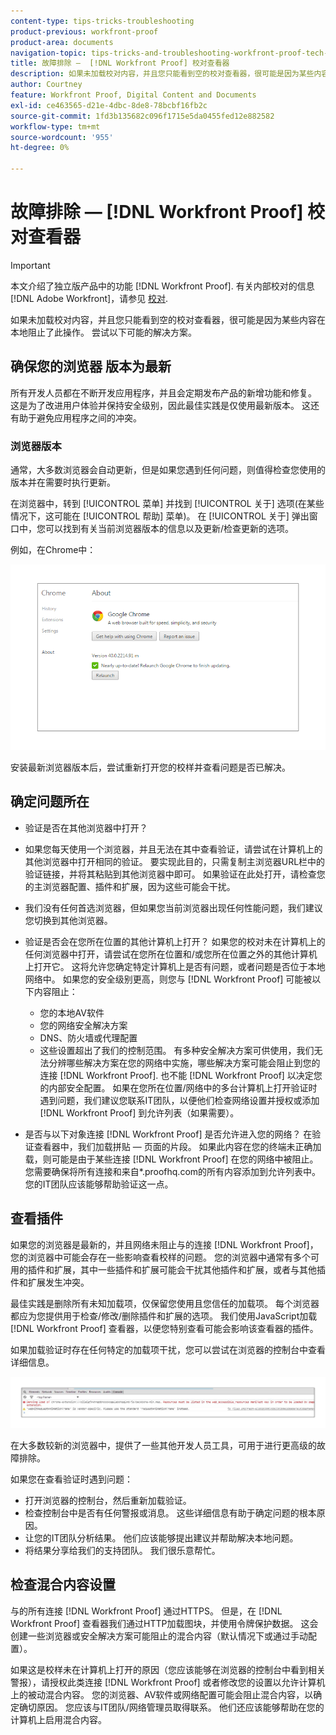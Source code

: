 ```yaml
---
content-type: tips-tricks-troubleshooting
product-previous: workfront-proof
product-area: documents
navigation-topic: tips-tricks-and-troubleshooting-workfront-proof-tech-corner
title: 故障排除 —  [!DNL Workfront Proof] 校对查看器
description: 如果未加载校对内容，并且您只能看到空的校对查看器，很可能是因为某些内容在本地阻止了此操作。
author: Courtney
feature: Workfront Proof, Digital Content and Documents
exl-id: ce463565-d21e-4dbc-8de8-78bcbf16fb2c
source-git-commit: 1fd3b135682c096f1715e5da0455fed12e882582
workflow-type: tm+mt
source-wordcount: '955'
ht-degree: 0%

---
```


# 故障排除 —  [!DNL Workfront Proof] 校对查看器

<!-- Audited: 01/2024 -->

>[!IMPORTANT]
>
>本文介绍了独立版产品中的功能 [!DNL Workfront Proof]. 有关内部校对的信息 [!DNL Adobe Workfront]，请参见 [校对](../../../review-and-approve-work/proofing/proofing.md).

如果未加载校对内容，并且您只能看到空的校对查看器，很可能是因为某些内容在本地阻止了此操作。 尝试以下可能的解决方案。

## 确保您的浏览器 <!--and [!DNL Flash Player]--> 版本为最新

所有开发人员都在不断开发应用程序，并且会定期发布产品的新增功能和修复。 这是为了改进用户体验并保持安全级别，因此最佳实践是仅使用最新版本。 这还有助于避免应用程序之间的冲突。

<!--
### [!DNL Flash Player] Plugin Version

To check your current [!DNL Flash Player] version visit the [[!DNL Adobe] website](http://www.adobe.com/software/flash/about/).

![ProofView_2.png](assets/proofview-2-350x199.png)

If your version number differs from the one listed for your platform go to the [[!DNL Flash Player] download page](http://get.adobe.com/flashplayer/otherversions/) and get the latest version.

Please note: we do recommend using the original [!DNL Adobe] plugin, so if your browser uses a built-in solution deactivate it and install the [!DNL Adobe] solution.
-->

### 浏览器版本

通常，大多数浏览器会自动更新，但是如果您遇到任何问题，则值得检查您使用的版本并在需要时执行更新。

在浏览器中，转到 [!UICONTROL 菜单] 并找到 [!UICONTROL 关于] 选项(在某些情况下，这可能在 [!UICONTROL 帮助] 菜单)。 在 [!UICONTROL 关于] 弹出窗口中，您可以找到有关当前浏览器版本的信息以及更新/检查更新的选项。

例如，在Chrome中：

![Chrome浏览器版本](assets/proofview-3.png)

安装最新浏览器版本后，尝试重新打开您的校样并查看问题是否已解决。

<!--
## Ensure Your Local [!DNL Flash] Storage is Available

Our [!DNL Workfront Proof] Viewer is based on Flash, and we store some data about the proofs (i.e., comments, proof tiles, [!DNL Workfront Proof] Viewer settings) on your computer using [!DNL Flash Player]. If the [!DNL Workfront Proof] Viewer opens, but there is no content inside you will want to make sure that the Flash Storage is available on your machine and that [!DNL Workfront Proof] is allowed to use it.

If there is some storage allocated, but you're working with the bigger proofs with multiple pages and comments try to increase the [!DNL Flash] Storage and re-load your proof.

Please see [Problems With Viewing Proofs - [!DNL Flash] Shared Objects Explained](../../../workfront-proof/wp-tech-corner/troubleshooting/view-proof-flash-shared-object.md) for the detailed instructions.
-->

## 确定问题所在

* 验证是否在其他浏览器中打开？
* 如果您每天使用一个浏览器，并且无法在其中查看验证，请尝试在计算机上的其他浏览器中打开相同的验证。 要实现此目的，只需复制主浏览器URL栏中的验证链接，并将其粘贴到其他浏览器中即可。 如果验证在此处打开，请检查您的主浏览器配置、插件和扩展，因为这些可能会干扰。
* 我们没有任何首选浏览器，但如果您当前浏览器出现任何性能问题，我们建议您切换到其他浏览器。
* 验证是否会在您所在位置的其他计算机上打开？
如果您的校对未在计算机上的任何浏览器中打开，请尝试在您所在位置和/或您所在位置之外的其他计算机上打开它。 这将允许您确定特定计算机上是否有问题，或者问题是否位于本地网络中。
如果您的安全级别更高，则您与 [!DNL Workfront Proof] 可能被以下内容阻止：

   * 您的本地AV软件
   * 您的网络安全解决方案
   * DNS、防火墙或代理配置
   * 这些设置超出了我们的控制范围。 有多种安全解决方案可供使用，我们无法分辨哪些解决方案在您的网络中实施，哪些解决方案可能会阻止到您的连接 [!DNL Workfront Proof]. 也不能 [!DNL Workfront Proof] 以决定您的内部安全配置。 如果在您所在位置/网络中的多台计算机上打开验证时遇到问题，我们建议您联系IT团队，以便他们检查网络设置并授权或添加 [!DNL Workfront Proof] 到允许列表（如果需要）。

* 是否与以下对象连接 [!DNL Workfront Proof] 是否允许进入您的网络？
在验证查看器中，我们加载拼贴 — 页面的片段。 如果此内容在您的终端未正确加载，则可能是由于某些连接 [!DNL Workfront Proof] 在您的网络中被阻止。 您需要确保将所有连接和来自*.proofhq.com的所有内容添加到允许列表中。 您的IT团队应该能够帮助验证这一点。

## 查看插件

如果您的浏览器是最新的，并且网络未阻止与的连接 [!DNL Workfront Proof]，您的浏览器中可能会存在一些影响查看校样的问题。 您的浏览器中通常有多个可用的插件和扩展，其中一些插件和扩展可能会干扰其他插件和扩展，或者与其他插件和扩展发生冲突。

最佳实践是删除所有未知加载项，仅保留您使用且您信任的加载项。 每个浏览器都应为您提供用于检查/修改/删除插件和扩展的选项。 我们使用JavaScript加载 [!DNL Workfront Proof] 查看器，以便您特别查看可能会影响该查看器的插件。

如果加载验证时存在任何特定的加载项干扰，您可以尝试在浏览器的控制台中查看详细信息。

![浏览器控制台](assets/proofview-4.png)

在大多数较新的浏览器中，提供了一些其他开发人员工具，可用于进行更高级的故障排除。

如果您在查看验证时遇到问题：

* 打开浏览器的控制台，然后重新加载验证。
* 检查控制台中是否有任何警报或消息。 这些详细信息有助于确定问题的根本原因。
* 让您的IT团队分析结果。 他们应该能够提出建议并帮助解决本地问题。
* 将结果分享给我们的支持团队。 我们很乐意帮忙。

## 检查混合内容设置

与的所有连接 [!DNL Workfront Proof] 通过HTTPS。 但是，在 [!DNL Workfront Proof] 查看器我们通过HTTP加载图块，并使用令牌保护数据。 这会创建一些浏览器或安全解决方案可能阻止的混合内容（默认情况下或通过手动配置）。

如果这是校样未在计算机上打开的原因（您应该能够在浏览器的控制台中看到相关警报），请授权此类连接 [!DNL Workfront Proof] 或者修改您的设置以允许计算机上的被动混合内容。 您的浏览器、AV软件或网络配置可能会阻止混合内容，以确定确切原因。 您应该与IT团队/网络管理员取得联系。 他们还应该能够帮助在您的计算机上启用混合内容。


